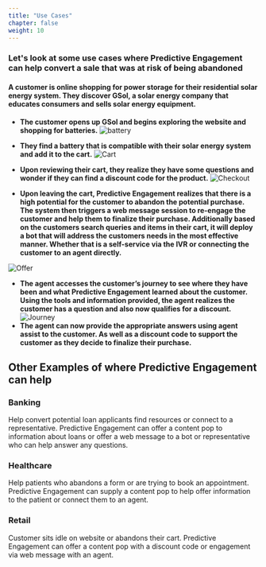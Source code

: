 ```yaml
---
title: "Use Cases"
chapter: false
weight: 10
---
```


### Let's look at some use cases where Predictive Engagement can help convert a sale that was at risk of being abandoned

 #### A customer is online shopping for power storage for their residential solar energy system. They discover GSol, a solar energy company that educates consumers and sells solar energy equipment. 

- **The customer opens up GSol and begins exploring the website and shopping for batteries.**
![battery](/images/GSol.Batteries.png)


- **They find a battery that is compatible with their solar energy system and add it to the cart.** 
![Cart](/images/GSolCheckout.png)

- **Upon reviewing their cart, they realize they have some questions and wonder if they can find a discount code for the product.** 
![Checkout](/images/GSol.Checkout.png)
- **Upon leaving the cart, Predictive Engagement realizes that there is a high potential for the customer to abandon the potential purchase. The system then triggers a web message session to re-engage the customer and help them to finalize their purchase. Additionally based on the customers search queries and items in their cart, it will deploy a bot that will address the customers needs in the most effective manner. Whether that is a self-service via the IVR or connecting the customer to an agent directly.** 
 
![Offer](/images/WebMessageOffer.png)
- **The agent accesses the customer’s journey to see where they have been and what Predictive Engagement learned about the customer. Using the tools and information provided, the agent realizes the customer has a question and also now qualifies for a discount.** 
![Journey](/images/journeymapnew.png)
- **The agent can now provide the appropriate answers using agent assist to the customer. As well as a discount code to support the customer as they decide to finalize their purchase.** 

## Other Examples of where Predictive Engagement can help 

### Banking 

Help convert potential loan applicants find resources or connect to a representative. Predictive Engagement can offer a content pop to information about loans or offer a web message to a bot or representative who can help answer any questions. 

### Healthcare 

Help patients who abandons a form or are trying to book an appointment. Predictive Engagement can supply a content pop to help offer information to the patient or connect them to an agent. 

### Retail 

Customer sits idle on website or abandons their cart. Predictive Engagement can offer a content pop with a discount code or engagement via web message with an agent.  